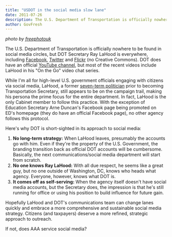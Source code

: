 ```yaml
---
title: "USDOT in the social media slow lane"
date: 2011-07-26
description: The U.S. Department of Transportation is officially nowhere to be found in social media circles, but DOT Secretary Ray LaHood is everywhere, including Facebook, Twitter and Flickr.
author: GovFresh
---
```




<em>photo by <a href="http://www.flickr.com/photos/freefoto/2231356418/">freephotouk</a></em>

The U.S. Department of Transportation is officially nowhere to be found in social media circles, but DOT Secretary Ray LaHood is everywhere, including <a href="http://www.facebook.com/sec.lahood">Facebook</a>, <a href="http://twitter.com/RayLaHood">Twitter</a> and <a href="http://www.flickr.com/photos/raylahood/">Flickr</a> (no Creative Commons). DOT does have an official <a href="http://www.youtube.com/user/usdotgov">YouTube channel</a>, but most of the recent videos include LaHood in his "On the Go" video chat series.

While I'm all for high-level U.S. government officials engaging with citizens via social media, LaHood, a former <a href="http://en.wikipedia.org/wiki/Ray_LaHood">seven-term politician</a> prior to becoming Transportation Secretary, still appears to be on the campaign trail, making his persona the prime focus for the entire department. In fact, LaHood is the only Cabinet member to follow this practice. With the exception of Education Secretary Arne Duncan's Facebook page being promoted on ED's homepage (they do have an official Facebook page), no other agency follows this protocol.

Here's why DOT is short-sighted in its approach to social media:

<ol>
	<li><strong>No long-term strategy:</strong> When LaHood leaves, presumably the accounts go with him. Even if they're the property of the U.S. Government, the branding transition back as official DOT accounts will be cumbersome. Basically, the next communications/social media department will start from scratch.</li>
	<li><strong>No one knows Ray LaHood:</strong> With all due respect, he seems like a great guy, but no one outside of Washington, DC, knows who heads what agency. Everyone, however, knows what DOT is.</li>
	<li><strong>It comes off as self-serving:</strong> When the agency itself doesn't have social media accounts, but the Secretary does, the impression is that he's still running for office or using his position to build influence for future gain.</li>
</ol>

Hopefully LaHood and DOT's communications team can change lanes quickly and embrace a more comprehensive and sustainable social media strategy. Citizens (and taxpayers) deserve a more refined, strategic approach to outreach.

If not, does AAA service social media?
